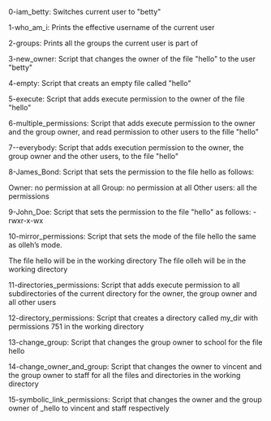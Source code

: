 0-iam_betty: Switches current user to "betty"

1-who_am_i: Prints the effective username of the current user

2-groups: Prints all the groups the current user is part of

3-new_owner: Script that changes the owner of the file "hello" to the user "betty"

4-empty: Script that creats an empty file called "hello"

5-execute: Script that adds execute permission to the owner of the file "hello"

6-multiple_permissions: Script that adds execute permission to the owner and the group owner, and read permission to other users to the fille "hello"

7--everybody: Script that adds execution permission to the owner, the group owner and the other users, to the file "hello"

8-James_Bond: Script that sets the permission to the file hello as follows:

Owner: no permission at all
Group: no permission at all
Other users: all the permissions

9-John_Doe: Script that sets the permission to the file "hello" as follows: -rwxr-x-wx

10-mirror_permissions: Script that sets the mode of the file hello the same as olleh’s mode.

The file hello will be in the working directory
The file olleh will be in the working directory

11-directories_permissions: Script that adds execute permission to all subdirectories of the current directory for the owner, the group owner and all other users

12-directory_permissions: Script that creates a directory called my_dir with permissions 751 in the working directory

13-change_group: Script that changes the group owner to school for the file hello

14-change_owner_and_group: Script that changes the owner to vincent and the group owner to staff for all the files and directories in the working directory

15-symbolic_link_permissions: Script that changes the owner and the group owner of _hello to vincent and staff respectively
